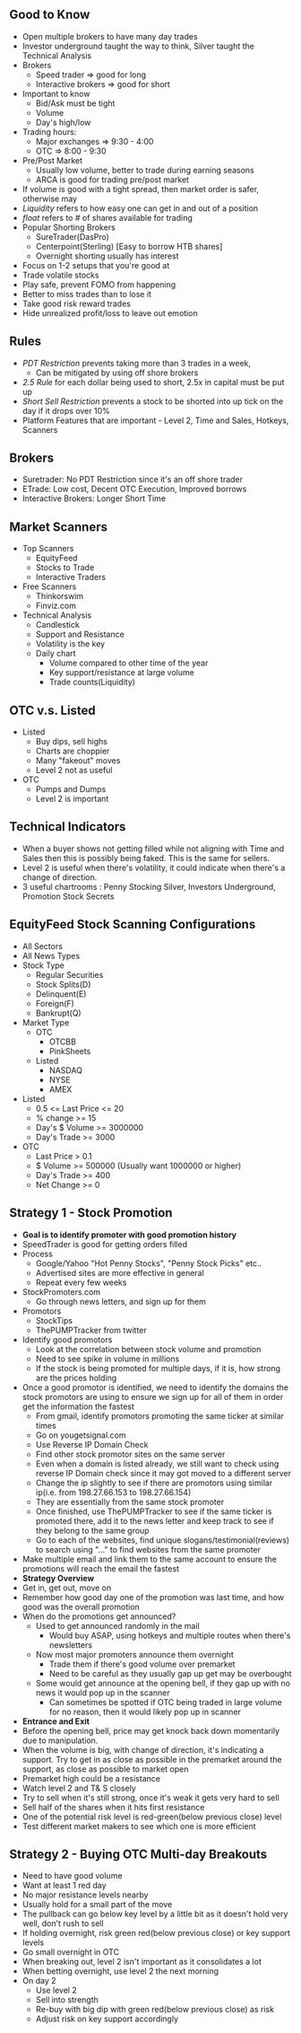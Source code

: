 ## Good to Know

* Open multiple brokers to have many day trades
* Investor underground taught the way to think, Silver taught the Technical Analysis
* Brokers
	* Speed trader => good for long
	* Interactive brokers => good for short
* Important to know
	* Bid/Ask must be tight
	* Volume
	* Day's high/low
* Trading hours:
	* Major exchanges => 9:30 - 4:00
	* OTC => 8:00 - 9:30
* Pre/Post Market
	* Usually low volume, better to trade during earning seasons
	* ARCA is good for trading pre/post market
* If volume is good with a tight spread, then market order is safer, otherwise may 
* *Liquidity* refers to how easy one can get in and out of a position
* *float* refers to # of shares available for trading
* Popular Shorting Brokers
	* SureTrader(DasPro)
	* Centerpoint(Sterling) [Easy to borrow HTB shares]
	* Overnight shorting usually has interest
* Focus on 1-2 setups that you're good at
* Trade volatile stocks
* Play safe, prevent FOMO from happening
* Better to miss trades than to lose it
* Take good risk reward trades
* Hide unrealized profit/loss to leave out emotion

## Rules

* *PDT Restriction* prevents taking more than 3 trades in a week,
	*  Can be mitigated by using off shore brokers
* *2.5 Rule* for each dollar being used to short, 2.5x in capital must be put up
* *Short Sell Restriction* prevents a stock to be shorted into up tick  on the day if it drops over 10%
* Platform Features that are important - Level 2, Time and Sales, Hotkeys, Scanners

## Brokers

* Suretrader: No PDT Restriction since it's an off shore trader
* ETrade: Low cost, Decent OTC Execution, Improved borrows
* Interactive Brokers: Longer Short Time

## Market Scanners

* Top Scanners
	* EquityFeed
	* Stocks to Trade
	* Interactive Traders
* Free Scanners
	* Thinkorswim
	* Finviz.com
* Technical Analysis
	* Candlestick
	* Support and Resistance
	* Volatility is the key
	* Daily chart
		* Volume compared to other time of the year
		* Key support/resistance at large volume
		* Trade counts(Liquidity)

## OTC v.s. Listed

* Listed
	* Buy dips, sell highs
	* Charts are choppier
	* Many "fakeout" moves
	* Level 2 not as useful
* OTC
	*	Pumps and Dumps
	*	Level 2 is important

## Technical Indicators

* When a buyer shows not getting filled while not aligning with Time and Sales then this is possibly being faked. This is the same for sellers.
* Level 2 is useful when there's volatility, it could indicate when there's a change of direction.
* 3 useful chartrooms : Penny Stocking Silver, Investors Underground, Promotion Stock Secrets

## EquityFeed Stock Scanning Configurations

* All Sectors
* All News Types
* Stock Type
	* Regular Securities
	* Stock Splits(D)
	* Delinquent(E)
	* Foreign(F)
	* Bankrupt(Q)
* Market Type
	* OTC
		* OTCBB
		* PinkSheets
	* Listed
		* NASDAQ
		* NYSE
		* AMEX
* Listed
	* 0.5 <= Last Price <= 20
	* % change >= 15
	* Day's $ Volume >= 3000000
	* Day's Trade >= 3000
* OTC
	* Last Price > 0.1
	* $ Volume >= 500000 (Usually want 1000000 or higher)
	* Day's Trade >= 400
	* Net Change >= 0

## Strategy 1 - Stock Promotion

* **Goal is to identify promoter with good promotion history**
* SpeedTrader is good for getting orders filled
* Process
	* Google/Yahoo "Hot Penny Stocks", "Penny Stock Picks" etc..
	* Advertised sites are more effective in general
	* Repeat every few weeks
* StockPromoters.com
	* Go through news letters, and sign up for them
* Promotors
	* StockTips
	* ThePUMPTracker from twitter
* Identify good promotors
	* Look at the correlation between stock volume and promotion
	* Need to see spike in volume in millions
	* If the stock is being promoted for multiple days, if it is, how strong are the prices holding
* Once a good promotor is identified, we need to identify the domains the stock promotors are using to ensure we sign up for all of them in order get the information the fastest
	* From gmail, identify promotors promoting the same ticker at similar times
	* Go on yougetsignal.com
	* Use Reverse IP Domain Check
	* Find other stock promotor sites on the same server
	* Even when a domain is listed already, we still want to check using reverse IP Domain check since it may got moved to a different server
	* Change the ip slightly to see if there are promotors using similar ip(i.e. from 198.27.66.153 to 198.27.66.154)
	* They are essentially from the same stock promoter
	* Once finished, use ThePUMPTracker to see if the same ticker is promoted there, add it to the news letter and keep track to see if they belong to the same group
	* Go to each of the websites, find unique slogans/testimonial(reviews)  to search using "..." to find websites from the same promoter
* Make multiple email and link them to the same account to ensure the promotions will reach the email the fastest
* **Strategy Overview**
* Get in, get out, move on
* Remember how good day one of the promotion was last time, and how good was the overall promotion
* When do the promotions get announced?
	* Used to get announced randomly in the mail
		* Would buy ASAP, using hotkeys and multiple routes when there's newsletters
	* Now most major promoters announce them overnight
		* Trade them if there's good volume over premarket
		* Need to be careful as they usually gap up get may be overbought
	* Some would get announce at the opening bell, if they gap up with no news it would pop up in the scanner
		* Can sometimes be spotted if OTC being traded in large volume for no reason, then it would likely pop up in scanner
* **Entrance and Exit**
* Before the opening bell,  price may get knock back down momentarily due to manipulation.
* When the volume is big, with change of direction, it's indicating a support. Try to get in as close as possible in the premarket around the support, as close as possible to market open
* Premarket high could be a resistance
* Watch level 2 and T& S closely  
* Try to sell when it's still strong, once it's weak it gets very hard to sell
* Sell half of the shares when it hits first resistance
* One of the potential risk level is red-green(below previous close) level
* Test different market makers to see which one is more efficient

## Strategy 2 - Buying OTC Multi-day Breakouts

* Need to have good volume
* Want at least 1 red day
* No major resistance levels nearby
* Usually hold for a small part of the move
* The pullback can go below key level by a little bit as it doesn't hold very well, don't rush to sell
*  If holding overnight, risk green red(below previous close) or key support levels
* Go small overnight in OTC
* When breaking out, level 2 isn't important as it consolidates a lot
* When betting overnight, use level 2 the next morning
* On day 2
	* Use level 2
	* Sell into strength
	* Re-buy with big dip with green red(below previous close) as risk
	* Adjust risk on key support accordingly
<!--stackedit_data:
eyJoaXN0b3J5IjpbLTE4MDI5Mjk2NDQsNjE4MTM0MzUyLDE3MD
cyMTczMzEsLTE4MTkwNjEyNTgsMjA0MTcxMTg0MywxOTU5NDEz
Nzk2LC03NjA5Nzg1NDEsMTExNjY3MzExNyw1NzUzNzQ4OTEsMj
U0MTE5NDgwLDEyNjk5Nzg2OTAsLTExNDAzMTUxMDksMTU2MDYz
MDcyNSwtMjE0MzAxNDU0NCwtMTYyODMwMTQxOSwxMTA3MTQ4NT
M1LC0xODQwNTAxMjk4LC0xMDY3NzYwMzE5LDE4Mjc2ODkwNDcs
LTkzOTcyNDk3XX0=
-->